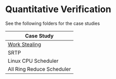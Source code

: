 # Quantitative Verification

See the following folders for the case studies

| Case Study |
|------------|
| [Work Stealing](./work-stealing/) |
| SRTP |
| Linux CPU Scheduler |
| All Ring Reduce Scheduler |